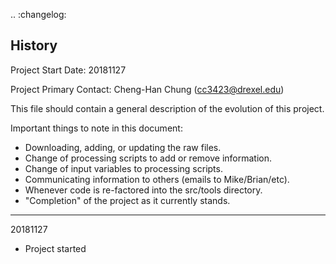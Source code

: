 .. :changelog:

History
-------

Project Start Date: 20181127

Project Primary Contact: Cheng-Han Chung (cc3423@drexel.edu)


This file should contain a general description of the evolution of this project. 

Important things to note in this document:
  - Downloading, adding, or updating the raw files.
  - Change of processing scripts to add or remove information.
  - Change of input variables to processing scripts.
  - Communicating information to others (emails to Mike/Brian/etc).
  - Whenever code is re-factored into the src/tools directory.
  - "Completion" of the project as it currently stands.


------------------------------------------

20181127
  - Project started